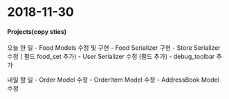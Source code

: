 # 2018-11-30
#### Projects(copy sties)
오늘 한 일
	- Food Models 수정 및 구현
	- Food Serializer 구현
	- Store Serializer 수정 ( 필드 food_set 추가)
	- User Serializer 수정 (필드 추가)
	- debug_toolbar 추가
	
내일 할 일
	- Order Model 수정
	- OrderItem Model 수정
	- AddressBook Model 수정